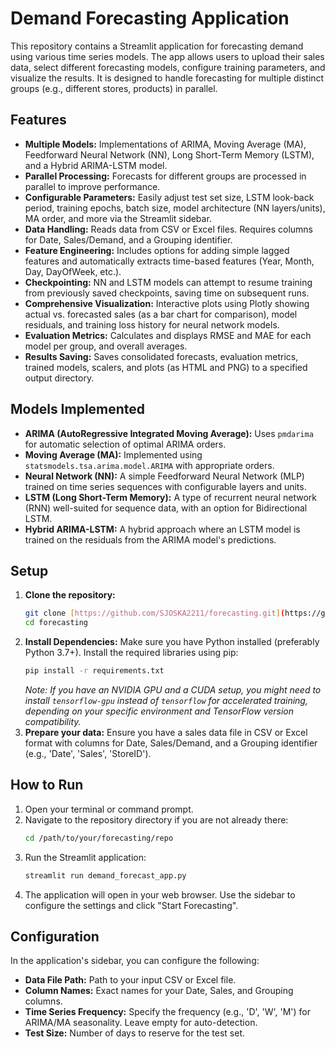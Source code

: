 # Demand Forecasting Application

This repository contains a Streamlit application for forecasting demand using various time series models. The app allows users to upload their sales data, select different forecasting models, configure training parameters, and visualize the results. It is designed to handle forecasting for multiple distinct groups (e.g., different stores, products) in parallel.

## Features

-   **Multiple Models:** Implementations of ARIMA, Moving Average (MA), Feedforward Neural Network (NN), Long Short-Term Memory (LSTM), and a Hybrid ARIMA-LSTM model.
-   **Parallel Processing:** Forecasts for different groups are processed in parallel to improve performance.
-   **Configurable Parameters:** Easily adjust test set size, LSTM look-back period, training epochs, batch size, model architecture (NN layers/units), MA order, and more via the Streamlit sidebar.
-   **Data Handling:** Reads data from CSV or Excel files. Requires columns for Date, Sales/Demand, and a Grouping identifier.
-   **Feature Engineering:** Includes options for adding simple lagged features and automatically extracts time-based features (Year, Month, Day, DayOfWeek, etc.).
-   **Checkpointing:** NN and LSTM models can attempt to resume training from previously saved checkpoints, saving time on subsequent runs.
-   **Comprehensive Visualization:** Interactive plots using Plotly showing actual vs. forecasted sales (as a bar chart for comparison), model residuals, and training loss history for neural network models.
-   **Evaluation Metrics:** Calculates and displays RMSE and MAE for each model per group, and overall averages.
-   **Results Saving:** Saves consolidated forecasts, evaluation metrics, trained models, scalers, and plots (as HTML and PNG) to a specified output directory.

## Models Implemented

-   **ARIMA (AutoRegressive Integrated Moving Average):** Uses `pmdarima` for automatic selection of optimal ARIMA orders.
-   **Moving Average (MA):** Implemented using `statsmodels.tsa.arima.model.ARIMA` with appropriate orders.
-   **Neural Network (NN):** A simple Feedforward Neural Network (MLP) trained on time series sequences with configurable layers and units.
-   **LSTM (Long Short-Term Memory):** A type of recurrent neural network (RNN) well-suited for sequence data, with an option for Bidirectional LSTM.
-   **Hybrid ARIMA-LSTM:** A hybrid approach where an LSTM model is trained on the residuals from the ARIMA model's predictions.

## Setup

1.  **Clone the repository:**
    ```bash
    git clone [https://github.com/SJOSKA2211/forecasting.git](https://github.com/SJOSKA2211/forecasting.git)
    cd forecasting
    ```
2.  **Install Dependencies:** Make sure you have Python installed (preferably Python 3.7+). Install the required libraries using pip:
    ```bash
    pip install -r requirements.txt
    ```
    *Note: If you have an NVIDIA GPU and a CUDA setup, you might need to install `tensorflow-gpu` instead of `tensorflow` for accelerated training, depending on your specific environment and TensorFlow version compatibility.*
3.  **Prepare your data:** Ensure you have a sales data file in CSV or Excel format with columns for Date, Sales/Demand, and a Grouping identifier (e.g., 'Date', 'Sales', 'StoreID').

## How to Run

1.  Open your terminal or command prompt.
2.  Navigate to the repository directory if you are not already there:
    ```bash
    cd /path/to/your/forecasting/repo
    ```
3.  Run the Streamlit application:
    ```bash
    streamlit run demand_forecast_app.py
    ```
4.  The application will open in your web browser. Use the sidebar to configure the settings and click "Start Forecasting".

## Configuration

In the application's sidebar, you can configure the following:

-   **Data File Path:** Path to your input CSV or Excel file.
-   **Column Names:** Exact names for your Date, Sales, and Grouping columns.
-   **Time Series Frequency:** Specify the frequency (e.g., 'D', 'W', 'M') for ARIMA/MA seasonality. Leave empty for auto-detection.
-   **Test Size:** Number of days to reserve for the test set.
